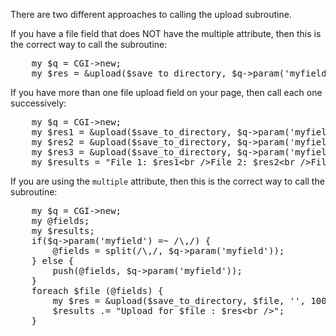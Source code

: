 
There are two different approaches to calling the upload subroutine.

If you have a file field that does NOT have the multiple attribute, then this is the correct way to call the subroutine:
<pre>
    my $q = CGI-&gt;new;
    my $res = &upload($save_to_directory, $q-&gt;param('myfield'), '', 100, 1);
</pre>

If you have more than one file upload field on your page, then call each one successively:
<pre>
    my $q = CGI-&gt;new;
    my $res1 = &upload($save_to_directory, $q-&gt;param('myfield1'), '', 100, 1);
    my $res2 = &upload($save_to_directory, $q-&gt;param('myfield2'), '', 100, 1);
    my $res3 = &upload($save_to_directory, $q-&gt;param('myfield3'), '', 100, 1);
    my $results = "File 1: $res1&lt;br /&gt;File 2: $res2&lt;br /&gt;File 3: $res3&lt;br /&gt;
</pre>

If you are using the <code>multiple</code> attribute, then this is the correct way to call the subroutine:
<pre>
    my $q = CGI-&gt;new;
    my @fields;
    my $results;
    if($q->param('myfield') =~ /\,/) {
        @fields = split(/\,/, $q->param('myfield'));
    } else {
        push(@fields, $q->param('myfield'));
    }
    foreach $file (@fields) {
        my $res = &upload($save_to_directory, $file, '', 100, 1);
        $results .= "Upload for $file : $res&lt;br /&gt;";
    }
</pre>

